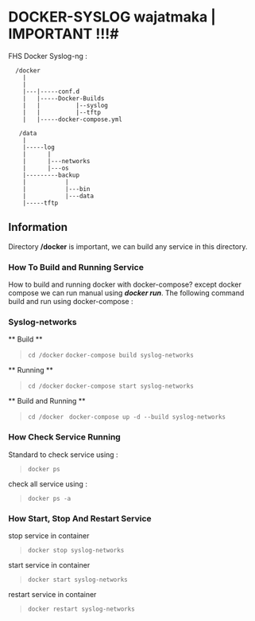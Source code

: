 # DOCKER-SYSLOG wajatmaka | IMPORTANT !!!#

FHS Docker Syslog-ng :
```
  /docker
    |
    |
    |---|-----conf.d
    |   |-----Docker-Builds
    |   |          |--syslog
    |   |          |--tftp
    |   |-----docker-compose.yml

   /data
    |
    |-----log
    |      |
    |      |---networks
    |      |---os
    |---------backup
    |           |
    |           |---bin
    |           |---data
    |-----tftp     

```


## Information ##
Directory **/docker** is important, we can build any service in this directory.


### How To Build and Running Service ###
How to build and running docker with docker-compose? except docker compose we can run manual using **_docker run_**.
The following command build and run using docker-compose :


### Syslog-networks ####
** Build **
> `cd /docker`
> `docker-compose build syslog-networks`


** Running **
> `cd /docker`
> `docker-compose start syslog-networks`


** Build and Running **
>`cd /docker`
>` docker-compose up -d --build syslog-networks`


### How Check Service Running ###
Standard to check service using :
> `docker ps`


check all service using :
> `docker ps -a`


### How Start, Stop And Restart Service  ###
stop service in container
> `docker stop syslog-networks`


start service in container
> `docker start syslog-networks`


restart service in container
> `docker restart syslog-networks`


